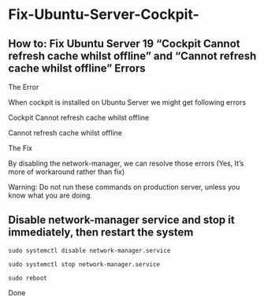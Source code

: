 # Fix-Ubuntu-Server-Cockpit-
## How to: Fix Ubuntu Server 19 “Cockpit Cannot refresh cache whilst offline” and “Cannot refresh cache whilst offline” Errors

The Error

When cockpit is installed on Ubuntu Server  we might get following errors

Cockpit Cannot refresh cache whilst offline

Cannot refresh cache whilst offline

The Fix

By disabling the network-manager, we can resolve those errors (Yes, It’s more of workaround rather than fix)

Warning: Do not run these commands on production server, unless you know what you are doing.

## Disable network-manager service and stop it immediately, then restart the system

```
sudo systemctl disable network-manager.service
```
```
sudo systemctl stop network-manager.service
```
```
sudo reboot
```
Done